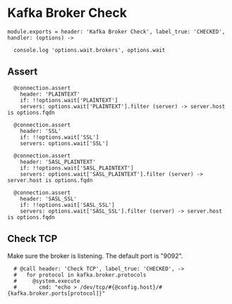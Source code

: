 
# Kafka Broker Check

    module.exports = header: 'Kafka Broker Check', label_true: 'CHECKED', handler: (options) ->
      
      console.log 'options.wait.brokers', options.wait

## Assert

      @connection.assert
        header: 'PLAINTEXT'
        if: !!options.wait['PLAINTEXT']
        servers: options.wait['PLAINTEXT'].filter (server) -> server.host is options.fqdn
              
      @connection.assert
        header: 'SSL'
        if: !!options.wait['SSL']
        servers: options.wait['SSL']

      @connection.assert
        header: 'SASL_PLAINTEXT'
        if: !!options.wait['SASL_PLAINTEXT']
        servers: options.wait['SASL_PLAINTEXT'].filter (server) -> server.host is options.fqdn
              
      @connection.assert
        header: 'SASL_SSL'
        if: !!options.wait['SASL_SSL']
        servers: options.wait['SASL_SSL'].filter (server) -> server.host is options.fqdn

## Check TCP

Make sure the broker is listening. The default port is "9092".

      # @call header: 'Check TCP', label_true: 'CHECKED', ->
      #   for protocol in kafka.broker.protocols
      #     @system.execute
      #       cmd: "echo > /dev/tcp/#{@config.host}/#{kafka.broker.ports[protocol]}"
